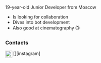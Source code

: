 19-year-old Junior Developer from Moscow

* Is looking for collaboration
* Dives into bot development
* Also good at cinematography 📺

### Contacts

[<img align="left" title="art.ginzburg | Instagram" width="22px" src="https://assets.stickpng.com/thumbs/580b57fcd9996e24bc43c521.png">][instagram]